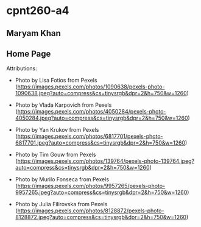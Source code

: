 # cpnt260-a4
## Maryam Khan
## Home Page


Attributions:

- Photo by Lisa Fotios from Pexels
(https://images.pexels.com/photos/1090638/pexels-photo-1090638.jpeg?auto=compress&cs=tinysrgb&dpr=2&h=750&w=1260)

- Photo by Vlada Karpovich from Pexels
(https://images.pexels.com/photos/4050284/pexels-photo-4050284.jpeg?auto=compress&cs=tinysrgb&dpr=2&h=750&w=1260)

- Photo by Yan Krukov from Pexels
(https://images.pexels.com/photos/6817701/pexels-photo-6817701.jpeg?auto=compress&cs=tinysrgb&dpr=2&h=750&w=1260)

- Photo by Tim Gouw from Pexels
(https://images.pexels.com/photos/139764/pexels-photo-139764.jpeg?auto=compress&cs=tinysrgb&dpr=2&h=750&w=1260)

- Photo by Murilo Fonseca from Pexels
(https://images.pexels.com/photos/9957265/pexels-photo-9957265.jpeg?auto=compress&cs=tinysrgb&dpr=2&h=750&w=1260)

- Photo by Julia Filirovska from Pexels
(https://images.pexels.com/photos/8128872/pexels-photo-8128872.jpeg?auto=compress&cs=tinysrgb&dpr=2&h=750&w=1260)

